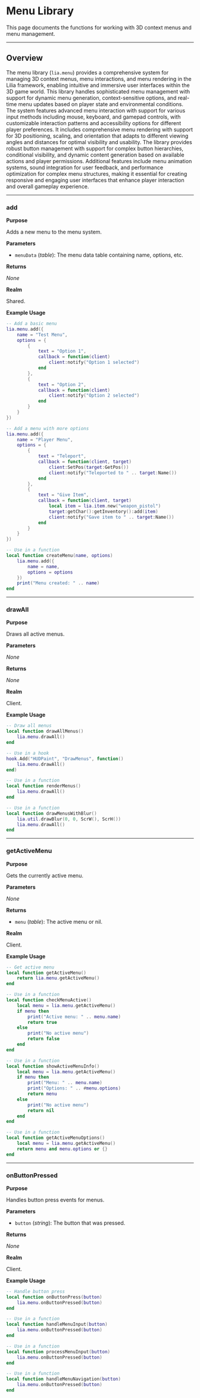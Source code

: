 # Menu Library

This page documents the functions for working with 3D context menus and menu management.

---

## Overview

The menu library (`lia.menu`) provides a comprehensive system for managing 3D context menus, menu interactions, and menu rendering in the Lilia framework, enabling intuitive and immersive user interfaces within the 3D game world. This library handles sophisticated menu management with support for dynamic menu generation, context-sensitive options, and real-time menu updates based on player state and environmental conditions. The system features advanced menu interaction with support for various input methods including mouse, keyboard, and gamepad controls, with customizable interaction patterns and accessibility options for different player preferences. It includes comprehensive menu rendering with support for 3D positioning, scaling, and orientation that adapts to different viewing angles and distances for optimal visibility and usability. The library provides robust button management with support for complex button hierarchies, conditional visibility, and dynamic content generation based on available actions and player permissions. Additional features include menu animation systems, sound integration for user feedback, and performance optimization for complex menu structures, making it essential for creating responsive and engaging user interfaces that enhance player interaction and overall gameplay experience.

---

### add

**Purpose**

Adds a new menu to the menu system.

**Parameters**

* `menuData` (*table*): The menu data table containing name, options, etc.

**Returns**

*None*

**Realm**

Shared.

**Example Usage**

```lua
-- Add a basic menu
lia.menu.add({
    name = "Test Menu",
    options = {
        {
            text = "Option 1",
            callback = function(client)
                client:notify("Option 1 selected")
            end
        },
        {
            text = "Option 2",
            callback = function(client)
                client:notify("Option 2 selected")
            end
        }
    }
})

-- Add a menu with more options
lia.menu.add({
    name = "Player Menu",
    options = {
        {
            text = "Teleport",
            callback = function(client, target)
                client:SetPos(target:GetPos())
                client:notify("Teleported to " .. target:Name())
            end
        },
        {
            text = "Give Item",
            callback = function(client, target)
                local item = lia.item.new("weapon_pistol")
                target:getChar():getInventory():add(item)
                client:notify("Gave item to " .. target:Name())
            end
        }
    }
})

-- Use in a function
local function createMenu(name, options)
    lia.menu.add({
        name = name,
        options = options
    })
    print("Menu created: " .. name)
end
```

---

### drawAll

**Purpose**

Draws all active menus.

**Parameters**

*None*

**Returns**

*None*

**Realm**

Client.

**Example Usage**

```lua
-- Draw all menus
local function drawAllMenus()
    lia.menu.drawAll()
end

-- Use in a hook
hook.Add("HUDPaint", "DrawMenus", function()
    lia.menu.drawAll()
end)

-- Use in a function
local function renderMenus()
    lia.menu.drawAll()
end

-- Use in a function
local function drawMenusWithBlur()
    lia.util.drawBlur(0, 0, ScrW(), ScrH())
    lia.menu.drawAll()
end
```

---

### getActiveMenu

**Purpose**

Gets the currently active menu.

**Parameters**

*None*

**Returns**

* `menu` (*table*): The active menu or nil.

**Realm**

Client.

**Example Usage**

```lua
-- Get active menu
local function getActiveMenu()
    return lia.menu.getActiveMenu()
end

-- Use in a function
local function checkMenuActive()
    local menu = lia.menu.getActiveMenu()
    if menu then
        print("Active menu: " .. menu.name)
        return true
    else
        print("No active menu")
        return false
    end
end

-- Use in a function
local function showActiveMenuInfo()
    local menu = lia.menu.getActiveMenu()
    if menu then
        print("Menu: " .. menu.name)
        print("Options: " .. #menu.options)
        return menu
    else
        print("No active menu")
        return nil
    end
end

-- Use in a function
local function getActiveMenuOptions()
    local menu = lia.menu.getActiveMenu()
    return menu and menu.options or {}
end
```

---

### onButtonPressed

**Purpose**

Handles button press events for menus.

**Parameters**

* `button` (*string*): The button that was pressed.

**Returns**

*None*

**Realm**

Client.

**Example Usage**

```lua
-- Handle button press
local function onButtonPress(button)
    lia.menu.onButtonPressed(button)
end

-- Use in a function
local function handleMenuInput(button)
    lia.menu.onButtonPressed(button)
end

-- Use in a function
local function processMenuInput(button)
    lia.menu.onButtonPressed(button)
end

-- Use in a function
local function handleMenuNavigation(button)
    lia.menu.onButtonPressed(button)
end
```












